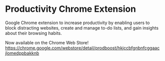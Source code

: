 # Productivity Chrome Extension

Google Chrome extension to increase productivity by enabling users to block distracting websites, create and manage to-do lists, and gain insights about their browsing habits.

Now available on the Chrome Web Store! https://chrome.google.com/webstore/detail/prodboost/hkjccbfgnbnfcggaacjlomedppbakknb
